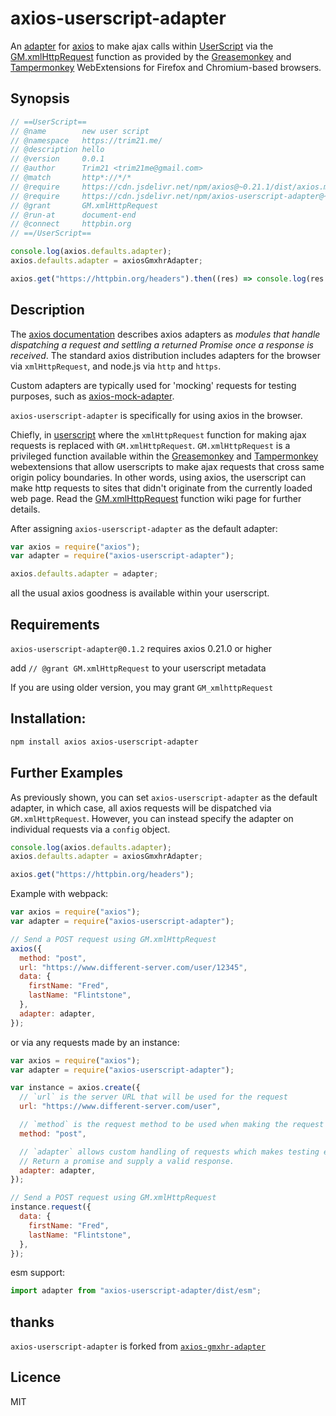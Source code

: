 # axios-userscript-adapter

An [adapter] for [axios] to make ajax calls within [UserScript][userscript]
via the [GM.xmlHttpRequest] function as provided by the [Greasemonkey] and [Tampermonkey] WebExtensions for Firefox and Chromium-based browsers.

## Synopsis

```javascript
// ==UserScript==
// @name        new user script
// @namespace   https://trim21.me/
// @description hello
// @version     0.0.1
// @author      Trim21 <trim21me@gmail.com>
// @match       http*://*/*
// @require     https://cdn.jsdelivr.net/npm/axios@~0.21.1/dist/axios.min.js
// @require     https://cdn.jsdelivr.net/npm/axios-userscript-adapter@~0.1.2/dist/axiosGmxhrAdapter.min.js
// @grant       GM.xmlHttpRequest
// @run-at      document-end
// @connect     httpbin.org
// ==/UserScript==

console.log(axios.defaults.adapter);
axios.defaults.adapter = axiosGmxhrAdapter;

axios.get("https://httpbin.org/headers").then((res) => console.log(res.data));
```

## Description

The [axios documentation][adapter] describes axios adapters as
_modules that handle dispatching a request and settling a returned Promise once a response is received_.
The standard axios distribution includes adapters for the browser via `xmlHttpRequest`, and node.js via `http` and `https`.

Custom adapters are typically used for 'mocking' requests for testing purposes,
such as [axios-mock-adapter](https://www.npmjs.com/package/axios-mock-adapter).

`axios-userscript-adapter` is specifically for using axios in the browser.

Chiefly, in [userscript] where the `xmlHttpRequest` function for making ajax requests is replaced with `GM.xmlHttpRequest`.
`GM.xmlHttpRequest` is a privileged function available within the [Greasemonkey] and [Tampermonkey]
webextensions that allow userscripts to make ajax requests that cross same origin policy boundaries.
In other words, using axios, the userscript can make http requests to sites that didn't originate from the currently loaded web page.
Read the [GM.xmlHttpRequest] function wiki page for further details.

After assigning `axios-userscript-adapter` as the default adapter:

```javascript
var axios = require("axios");
var adapter = require("axios-userscript-adapter");

axios.defaults.adapter = adapter;
```

all the usual axios goodness is available within your userscript.

## Requirements

`axios-userscript-adapter@0.1.2` requires axios 0.21.0 or higher

add `// @grant GM.xmlHttpRequest` to your userscript metadata

If you are using older version, you may grant `GM_xmlhttpRequest`

## Installation:

```bash
npm install axios axios-userscript-adapter
```

## Further Examples

As previously shown, you can set `axios-userscript-adapter` as the default adapter,
in which case, all axios requests will be dispatched via `GM.xmlHttpRequest`.
However, you can instead specify the adapter on individual requests via a `config` object.

```javascript
console.log(axios.defaults.adapter);
axios.defaults.adapter = axiosGmxhrAdapter;

axios.get("https://httpbin.org/headers");
```

Example with webpack:

```javascript
var axios = require("axios");
var adapter = require("axios-userscript-adapter");

// Send a POST request using GM.xmlHttpRequest
axios({
  method: "post",
  url: "https://www.different-server.com/user/12345",
  data: {
    firstName: "Fred",
    lastName: "Flintstone",
  },
  adapter: adapter,
});
```

or via any requests made by an instance:

```javascript
var axios = require("axios");
var adapter = require("axios-userscript-adapter");

var instance = axios.create({
  // `url` is the server URL that will be used for the request
  url: "https://www.different-server.com/user",

  // `method` is the request method to be used when making the request
  method: "post",

  // `adapter` allows custom handling of requests which makes testing easier.
  // Return a promise and supply a valid response.
  adapter: adapter,
});

// Send a POST request using GM.xmlHttpRequest
instance.request({
  data: {
    firstName: "Fred",
    lastName: "Flintstone",
  },
});
```

esm support:

```javascript
import adapter from "axios-userscript-adapter/dist/esm";
```

## thanks

`axios-userscript-adapter` is forked from [`axios-gmxhr-adapter`](https://github.com/damoclark/axios-gmxhr-adapter)

## Licence

MIT

[adapter]: https://github.com/axios/axios/tree/master/lib/adapters#readme
[axios]: https://github.com/axios/axios
[userscript]: https://github.com/OpenUserJs/OpenUserJS.org/wiki/Userscript-beginners-HOWTO
[gm.xmlhttprequest]: https://wiki.greasespot.net/GM.xmlHttpRequest
[greasemonkey]: https://addons.mozilla.org/en-US/firefox/addon/greasemonkey/
[tampermonkey]: https://chrome.google.com/webstore/detail/tampermonkey/dhdgffkkebhmkfjojejmpbldmpobfkfo?hl=en
